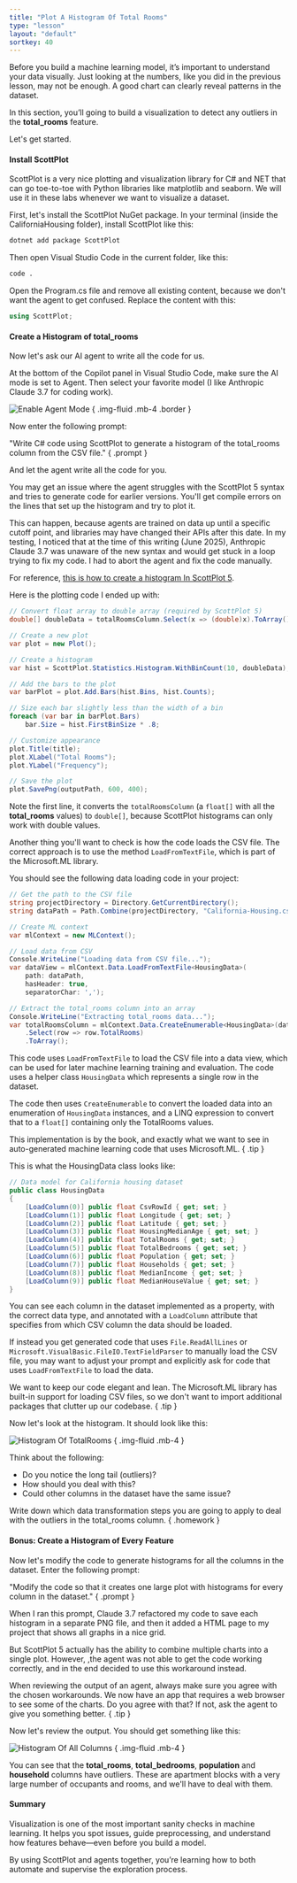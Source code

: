 ```yaml
---
title: "Plot A Histogram Of Total Rooms"
type: "lesson"
layout: "default"
sortkey: 40
---
```


Before you build a machine learning model, it’s important to understand your data visually. Just looking at the numbers, like you did in the previous lesson, may not be enough. A good chart can clearly reveal patterns in the dataset.

In this section, you’ll going to build a visualization to detect any outliers in the **total_rooms** feature.

Let's get started.

#### Install ScottPlot

ScottPlot is a very nice plotting and visualization library for C# and NET that can go toe-to-toe with Python libraries like matplotlib and seaborn. We will use it in these labs whenever we want to visualize a dataset.

First, let's install the ScottPlot NuGet package. In your terminal (inside the CaliforniaHousing folder), install ScottPlot like this:

```bash
dotnet add package ScottPlot
```

Then open Visual Studio Code in the current folder, like this:

```bash
code .
```

Open the Program.cs file and remove all existing content, because we don't want the agent to get confused. Replace the content with this:

```csharp
using ScottPlot;
```

#### Create a Histogram of total_rooms

Now let's ask our AI agent to write all the code for us.

At the bottom of the Copilot panel in Visual Studio Code, make sure the AI mode is set to Agent. Then select your favorite model (I like Anthropic Claude 3.7 for coding work).

![Enable Agent Mode](../img/agent-mode.jpg)
{ .img-fluid .mb-4 .border }

Now enter the following prompt:

"Write C# code using ScottPlot to generate a histogram of the total_rooms column from the CSV file."
{ .prompt }

And let the agent write all the code for you.

You may get an issue where the agent struggles with the ScottPlot 5 syntax and tries to generate code for earlier versions. You'll get compile errors on the lines that set up the histogram and try to plot it.

This can happen, because agents are trained on data up until a specific cutoff point, and libraries may have changed their APIs after this date. In my testing, I noticed that at the time of this writing (June 2025), Anthropic Claude 3.7 was unaware of the new syntax and would get stuck in a loop trying to fix my code. I had to abort the agent and fix the code manually.

For reference, [this is how to create a histogram In ScottPlot 5](https://www.scottplot.net/cookbook/5.0/Histograms/).

Here is the plotting code I ended up with:

```csharp
// Convert float array to double array (required by ScottPlot 5)
double[] doubleData = totalRoomsColumn.Select(x => (double)x).ToArray();

// Create a new plot
var plot = new Plot();

// Create a histogram
var hist = ScottPlot.Statistics.Histogram.WithBinCount(10, doubleData);

// Add the bars to the plot
var barPlot = plot.Add.Bars(hist.Bins, hist.Counts);

// Size each bar slightly less than the width of a bin
foreach (var bar in barPlot.Bars)
    bar.Size = hist.FirstBinSize * .8;

// Customize appearance
plot.Title(title);
plot.XLabel("Total Rooms");
plot.YLabel("Frequency");

// Save the plot
plot.SavePng(outputPath, 600, 400);
```

Note the first line, it converts the `totalRoomsColumn` (a `float[]` with all the **total_rooms** values) to `double[]`, because ScottPlot histograms can only work with double values.

Another thing you'll want to check is how the code loads the CSV file. The correct approach is to use the method `LoadFromTextFile`, which is part of the Microsoft.ML library.

You should see the following data loading code in your project:

```csharp
// Get the path to the CSV file
string projectDirectory = Directory.GetCurrentDirectory();
string dataPath = Path.Combine(projectDirectory, "California-Housing.csv");

// Create ML context
var mlContext = new MLContext();

// Load data from CSV
Console.WriteLine("Loading data from CSV file...");
var dataView = mlContext.Data.LoadFromTextFile<HousingData>(
    path: dataPath,
    hasHeader: true,
    separatorChar: ',');

// Extract the total_rooms column into an array
Console.WriteLine("Extracting total_rooms data...");
var totalRoomsColumn = mlContext.Data.CreateEnumerable<HousingData>(dataView, reuseRowObject: false)
    .Select(row => row.TotalRooms)
    .ToArray();
```

This code uses `LoadFromTextFile` to load the CSV file into a data view, which can be used for later machine learning training and evaluation. The code uses a helper class `HousingData` which represents a single row in the dataset.

The code then uses `CreateEnumerable` to convert the loaded data into an enumeration of `HousingData` instances, and a LINQ expression to convert that to a `float[]` containing only the TotalRooms values.

This implementation is by the book, and exactly what we want to see in auto-generated machine learning code that uses Microsoft.ML.
{ .tip }

This is what the HousingData class looks like:

```csharp
// Data model for California housing dataset
public class HousingData
{
    [LoadColumn(0)] public float CsvRowId { get; set; }
    [LoadColumn(1)] public float Longitude { get; set; }
    [LoadColumn(2)] public float Latitude { get; set; }
    [LoadColumn(3)] public float HousingMedianAge { get; set; }
    [LoadColumn(4)] public float TotalRooms { get; set; }
    [LoadColumn(5)] public float TotalBedrooms { get; set; }
    [LoadColumn(6)] public float Population { get; set; }
    [LoadColumn(7)] public float Households { get; set; }
    [LoadColumn(8)] public float MedianIncome { get; set; }
    [LoadColumn(9)] public float MedianHouseValue { get; set; }
}
```

You can see each column in the dataset implemented as a property, with the correct data type, and annotated with a `LoadColumn` attribute that specifies from which CSV column the data should be loaded.

If instead you get generated code that uses `File.ReadAllLines` or `Microsoft.VisualBasic.FileIO.TextFieldParser` to manually load the CSV file, you may want to adjust your prompt and explicitly ask for code that uses `LoadFromTextFile` to load the data.

We want to keep our code elegant and lean. The Microsoft.ML library has built-in support for loading CSV files, so we don't want to import additional packages that clutter up our codebase.
{ .tip }

Now let's look at the histogram. It should look like this:

![Histogram Of TotalRooms](../img/totalrooms-histogram.png)
{ .img-fluid .mb-4 }

Think about the following:

-    Do you notice the long tail (outliers)?
-    How should you deal with this?
-    Could other columns in the dataset have the same issue?

Write down which data transformation steps you are going to apply to deal with the outliers in the total_rooms column.
{ .homework }

#### Bonus: Create a Histogram of Every Feature

Now let's modify the code to generate histograms for all the columns in the dataset. Enter the following prompt:

"Modify the code so that it creates one large plot with histograms for every column in the dataset."
{ .prompt }

When I ran this prompt, Claude 3.7 refactored my code to save each histogram in a separate PNG file, and then it added a HTML page to my project that shows all graphs in a nice grid.

But ScottPlot 5 actually has the ability to combine multiple charts into a single plot. However, ,the agent was not able to get the code working correctly, and in the end decided to use this workaround instead.

When reviewing the output of an agent, always make sure you agree with the chosen workarounds. We now have an app that requires a web browser to see some of the charts. Do you agree with that? If not, ask the agent to give you something better.
{ .tip }

Now let's review the output. You should get something like this:

![Histogram Of All Columns](../img/all-histograms.png)
{ .img-fluid .mb-4 }

You can see that the **total_rooms**, **total_bedrooms**, **population** and **household** columns have outliers. These are apartment blocks with a very large number of occupants and rooms, and we'll have to deal with them.

#### Summary

Visualization is one of the most important sanity checks in machine learning.
It helps you spot issues, guide preprocessing, and understand how features behave—even before you build a model.

By using ScottPlot and agents together, you’re learning how to both automate and supervise the exploration process.
